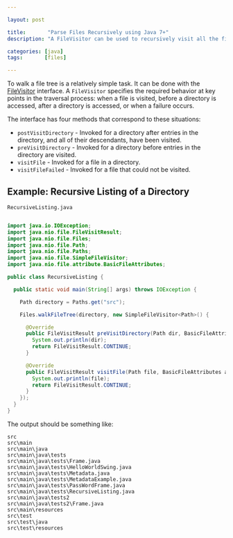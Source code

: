 ```yaml
---

layout: post

title:       "Parse Files Recursively using Java 7+"
description: "A FileVisitor can be used to recursively visit all the files in folder. The interface specifies the required behavior at key points in the traversal process."

categories: [java]
tags:       [files]

---
```



To walk a file tree is a relatively simple task. It can be done with the [FileVisitor](http://docs.oracle.com/javase/7/docs/api/java/nio/file/FileVisitor.html) interface.
A `FileVisitor` specifies the required behavior at key points in the traversal process:
when a file is visited, before a directory is accessed, after a directory is accessed, or when a failure occurs.

The interface has four methods that correspond to these situations:

- `postVisitDirectory` - Invoked for a directory after entries in the directory, and all of their descendants, have been visited.
- `preVisitDirectory` - Invoked for a directory before entries in the directory are visited.
- `visitFile` - Invoked for a file in a directory.
- `visitFileFailed` - Invoked for a file that could not be visited.


## Example: Recursive Listing of a Directory

`RecursiveListing.java`

```java

import java.io.IOException;
import java.nio.file.FileVisitResult;
import java.nio.file.Files;
import java.nio.file.Path;
import java.nio.file.Paths;
import java.nio.file.SimpleFileVisitor;
import java.nio.file.attribute.BasicFileAttributes;

public class RecursiveListing {

  public static void main(String[] args) throws IOException {

    Path directory = Paths.get("src");

    Files.walkFileTree(directory, new SimpleFileVisitor<Path>() {

      @Override
      public FileVisitResult preVisitDirectory(Path dir, BasicFileAttributes attrs) throws IOException {
        System.out.println(dir);
        return FileVisitResult.CONTINUE;
      }

      @Override
      public FileVisitResult visitFile(Path file, BasicFileAttributes attrs) throws IOException {
        System.out.println(file);
        return FileVisitResult.CONTINUE;
      }
    });
  }
}
```

The output should be something like:

```console
src
src\main
src\main\java
src\main\java\tests
src\main\java\tests\Frame.java
src\main\java\tests\HelloWorldSwing.java
src\main\java\tests\Metadata.java
src\main\java\tests\MetadataExample.java
src\main\java\tests\PassWordFrame.java
src\main\java\tests\RecursiveListing.java
src\main\java\tests2
src\main\java\tests2\Frame.java
src\main\resources
src\test
src\test\java
src\test\resources
```